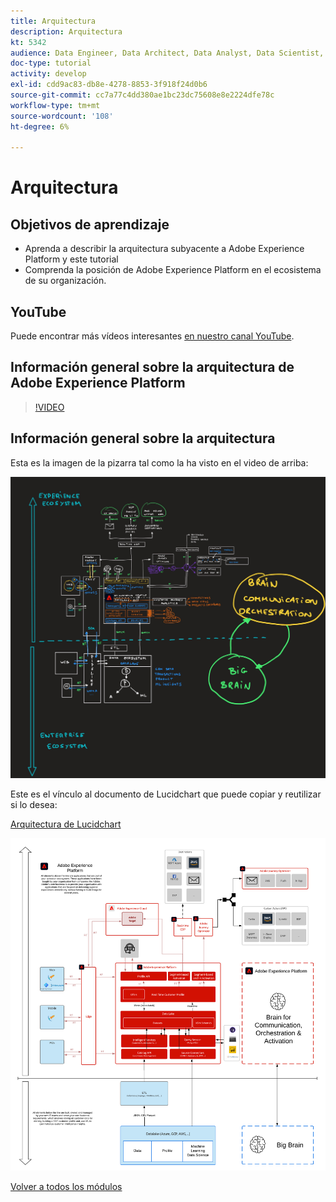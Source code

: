 ```yaml
---
title: Arquitectura
description: Arquitectura
kt: 5342
audience: Data Engineer, Data Architect, Data Analyst, Data Scientist, Orchestration Engineer, BI Expert, Marketer
doc-type: tutorial
activity: develop
exl-id: cdd9ac83-db8e-4278-8853-3f918f24d0b6
source-git-commit: cc7a77c4dd380ae1bc23dc75608e8e2224dfe78c
workflow-type: tm+mt
source-wordcount: '108'
ht-degree: 6%

---
```


# Arquitectura

## Objetivos de aprendizaje

- Aprenda a describir la arquitectura subyacente a Adobe Experience Platform y este tutorial
- Comprenda la posición de Adobe Experience Platform en el ecosistema de su organización.

## YouTube

Puede encontrar más vídeos interesantes [en nuestro canal YouTube](https://www.youtube.com/channel/UCUKG2dkZ9pYuZUPebQ21jUw).

## Información general sobre la arquitectura de Adobe Experience Platform

>[!VIDEO](https://video.tv.adobe.com/v/35266?quality=12&learn=on)

## Información general sobre la arquitectura

Esta es la imagen de la pizarra tal como la ha visto en el video de arriba:

![Luma Retail](./assets/images/whiteboard.jpg)

Este es el vínculo al documento de Lucidchart que puede copiar y reutilizar si lo desea:

[Arquitectura de Lucidchart](https://lucid.app/documents/view/69c2a0e4-9135-47d7-ae86-7f88cec9bc34)

![Luma Retail](./assets/images/architecture.png)

[Volver a todos los módulos](./overview.md)
